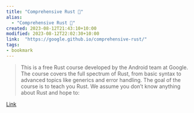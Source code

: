 ```yaml
---
title: "Comprehensive Rust 🦀"
alias:
  - "Comprehensive Rust 🦀"
created: 2023-08-12T21:43:10+10:00
modified: 2023-08-12T22:02:30+10:00
link:  "https://google.github.io/comprehensive-rust/"
tags:
- bookmark
---
```


> This is a free Rust course developed by the Android team at Google. The course covers the full spectrum of Rust, from basic syntax to advanced topics like generics and error handling. The goal of the course is to teach you Rust. We assume you don’t know anything about Rust and hope to:

[Link](https://google.github.io/comprehensive-rust/)